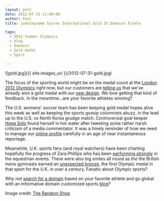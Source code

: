```yaml
---
layout: post
date: 2012-07-31 11:00:00
author: Paul
title: iwantmyname Scores International Gold In Domains Finale

tags:
  - 2012 Summer Olympics
  - blog
  - domains
  - Gold medal
  - Sport

---
```


![gold.jpg]({{ site.images_url }}/2012-07-31-gold.jpg)

The focus of the sporting world might be on the medal count at the [London 2012 Olympics](http://www.london2012.com/) right now, but our customers are [telling us](https://iwantmyname.com/about) that we've already won a gold medal with our [new design](https://iwantmyname.com/blog/2012/07/the-new-iwantmyname.html). We love getting that kind of feedback. In the meantime...are your favorite athletes winning?

The U.S. womens' soccer team has been keeping gold medal hopes alive this week as well as keeping the sports gossip columnists abuzz, in the lead up to the U.S. vs North Korea grudge match. Controversial goal keeper [Hope Solo](http://www.washingtonpost.com/sports/dcunited/us-olympic-goalkeeper-solo-doesnt-back-down-from-tweets-critical-of-nbc-analyst-chastain/2012/07/30/gJQAgYNkKX_story.html) found herself in hot water after tweeting some rather harsh criticism of a media commentator. It was a timely reminder of how we need to manage our [online profile](https://iwantmyname.com/services/personal-profile/) carefully in an age of near instantaneous reportage. 

Meanwhile, U.K. sports fans (and royal watchers) have been charting hopefully the progress of Zara Phillips who has been [performing strongly](http://www.bbc.co.uk/sport/0/olympics/18906141) in the equestrian events. There were also big smiles all round as the the British mens gymnasts earned an [unexpected bronze](http://www.telegraph.co.uk/sport/olympics/gymnastics/9439776/London-2012-Olympics-Team-GB-gymnasts-on-a-roll.html), the first Olympic medal in that sport for the U.K. in over a century. Fanatic about Olympic sports? 

Why not [search for a domain](https://iwantmyname.com/?domain=zaraphillips&hideUnavailable=false) based on your favorite athlete and go global with an informative domain customized sports [blog](https://iwantmyname.com/services/blog-hosting/)?

Image credit: [The Random Shop](http://www.therandomshop.co.uk/)
